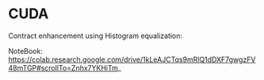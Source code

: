 # CUDA
Contract enhancement using Histogram equalization:

NoteBook: https://colab.research.google.com/drive/1kLeAJCTqs9mRlQ1dDXF7gwgzFV48mTGP#scrollTo=Znhx7YKHiTm_
